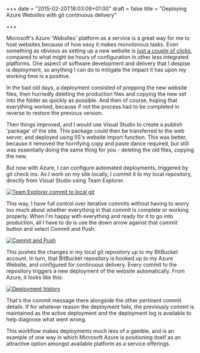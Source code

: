 +++
date = "2015-02-20T18:03:08+01:00"
draft = false
title = "Deploying Azure Websites with git continuous delivery"

+++

Microsoft's Azure 'Websites' platform as a service is a great way for me to host websites because of how easy it makes monotonous tasks. Even something as obvious as setting up a new website is [just a couple of clicks](http://www.tomeggington.co.uk/nanonumbers-azure-backed-project/ "NanoNumbers: An Azure backed project"), compared to what might be hours of configuration in other less integrated platforms. One aspect of software development and delivery that I despise is deployment, so anything I can do to mitigate the impact it has upon my working time is a positive.

In the bad old days, a deployment consisted of prepping the new website files, then hurriedly deleting the production files and copying the new set into the folder as quickly as possible. And then of course, hoping that everything worked, because if not the process had to be completed in reverse to restore the previous version.

Then things improved, and I would use Visual Studio to create a publish 'package' of the site. This package could then be transferred to the web server, and deployed using IIS's website import function. This was better, because it removed the horrifying copy and paste dance required, but still was essentially doing the same thing for you - deleting the old files, copying the new.

But now with Azure, I can configure automated deployments, triggered by git check ins. As I work on my site locally, I commit it to my local repository, directly from Visual Studio using Team Explorer.

[![Team Explorer commit to local git](https://az761005.vo.msecnd.net/uploads/2015/02/teamex_commit.png)](https://az761005.vo.msecnd.net/uploads/2015/02/teamex_commit.png)

This way, I have full control over iterative commits without having to worry too much about whether everything in that commit is complete or working properly. When I'm happy with everything and ready for it to go into production, all I have to do is use the down arrow against that commit button and select Commit and Push.

[![Commit and Push](https://az761005.vo.msecnd.net/uploads/2015/02/commit_and_push.png)](https://az761005.vo.msecnd.net/uploads/2015/02/commit_and_push.png)

This pushes the changes in my local git repository up to my BitBucket account. In turn, that BitBucket repository is hooked up to my Azure Website, and configured for continuous delivery. Every commit to the repository triggers a new deployment of the website automatically. From Azure, it looks like this:

[![Deployment history](https://az761005.vo.msecnd.net/uploads/2015/02/deployment_history.png)](https://az761005.vo.msecnd.net/uploads/2015/02/deployment_history.png)

That's the commit message there alongside the other pertinent commit details. If for whatever reason the deployment fails, the previously commit is maintained as the active deployment and the deployment log is available to help diagnose what went wrong.

This workflow makes deployments much less of a gamble, and is an example of one way in which Microsoft Azure is positioning itself as an attractive option amongst available platform as a service offerings.